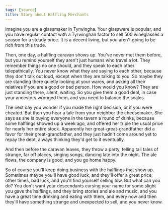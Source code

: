 ```yaml
---
tags: [source]
title: Story about Halfling Merchants
---
```



Imagine you are a glassmaker in Tyrwingha. Your glassware is popular, and you have regular contact with a Tyrwinghan factor to sell 500 wineglasses a season for a steady price. It is a decent living, but you aren't going to be rich from this trade. 

Then, one day, a halfling caravan shows up. You've never met them before, but you remind yourself they aren't just humans who travel a lot. They remember things no one should, and they speak to each other telepathically. You never know what they are saying to each other, because they don't talk out loud, except when they are talking to you. So maybe they are standing there quietly looking at your wares, and asking all their relatives if you are a good or bad person. How would you know? They are just standing there, silent, waiting. So you give them a good deal, in case your ancestors wronged them, and you need to balance the scales. 

The next day you wonder if you made the right decision, or if you were cheated. But then you hear a tale from your neighbor the cheesemaker. She says as she is buying everyone in the tavern a round of drinks, because some halflings showed up a week ago, and offered her triple the usual price for nearly her entire stock. Apparently her great-great-grandfather did a favor for their great-grandfather, and they just hadn't come around yet to repay the debt, always thinking they'd get to it eventually. 

And then before the caravan leaves, they throw a party, telling tall tales of strange, far off places, singing songs, dancing late into the night. The ale flows, the company is good, and you go home happy. 

So of course you'll keep doing business with the halflings that show up. Sometimes maybe you'll have good luck, and they'll offer a great price; other times, bad luck, and you'll find yourself selling low. But what can you do? You don't want your descendants cursing your name for some slight you gave the halflings, and they bring stories and ale and music, and you have a great time drinking and eating with them, and every now and then they'll have something strange and unexpected to sell, and you never know.